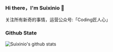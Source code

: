
### Hi there，I'm Suixinio 👋

关注所有新奇的事情，运营公众号:「Coding匠人心」


### Github State

![Suixinio's github stats](https://github-readme-stats.vercel.app/api?username=suixinio&show_icons=true&theme=default&count_private=true)



<!--
**suixinio/suixinio** is a ✨ _special_ ✨ repository because its `README.md` (this file) appears on your GitHub profile.

Here are some ideas to get you started:

- 🔭 I’m currently working on ...
- 🌱 I’m currently learning ...
- 👯 I’m looking to collaborate on ...
- 🤔 I’m looking for help with ...
- 💬 Ask me about ...
- 📫 How to reach me: ...
- 😄 Pronouns: ...
- ⚡ Fun fact: ...
-->

